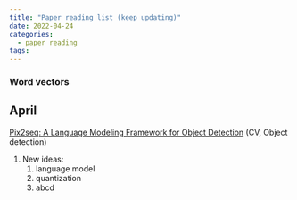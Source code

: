 ```yaml
---
title: "Paper reading list (keep updating)"
date: 2022-04-24
categories:
  - paper reading
tags:
---
```


### Word vectors

## April

[Pix2seq: A Language Modeling Framework for Object Detection](https://arxiv.org/abs/2109.10852) (CV, Object detection)
1. New ideas: 
    1. language model
    2. quantization
    3. abcd
